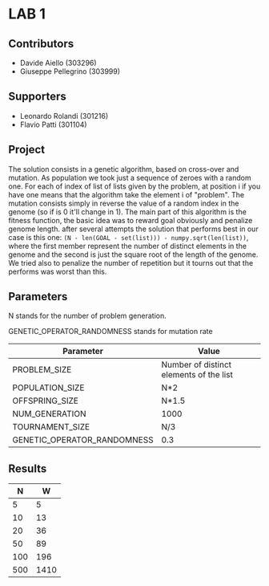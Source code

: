 # LAB 1

## Contributors
-  Davide Aiello (303296) 
-  Giuseppe Pellegrino (303999)


## Supporters

-  Leonardo Rolandi (301216)
-  Flavio Patti (301104)

## Project
The solution consists in a genetic algorithm, based on cross-over and mutation. As population we took just a sequence of zeroes with a random one. For each of index of list of lists given by the problem, at position i if you have one means that the algorithm take the element i of "problem".
The mutation consists simply in reverse the value of a random index in the genome (so if is 0 it'll change in 1).
The main part of this algorithm is the fitness function, the basic idea was to reward goal obviously and penalize genome length. after several attempts the solution that performs best in our case is this one: `(N - len(GOAL - set(list))) - numpy.sqrt(len(list))`, where the first member represent the number of distinct elements in the genome and the second is just the square root of the length of the genome. We tried also to penalize the number of repetition but it tourns out that the performs was worst than this.

## Parameters 

N stands for the number of problem generation.

GENETIC_OPERATOR_RANDOMNESS stands for mutation rate 

| Parameter                   | Value                                   |
| --------------------------- | --------------------------------------- |
| PROBLEM_SIZE                | Number of distinct elements of the list |
| POPULATION_SIZE             | N*2                                     |
| OFFSPRING_SIZE              | N*1.5                                   |
| NUM_GENERATION              | 1000                                    |
| TOURNAMENT_SIZE             | N/3                                     |
| GENETIC_OPERATOR_RANDOMNESS | 0.3                                     |



## Results

| N   | W    |
| --- | ---- |
| 5   | 5    |
| 10  | 13   |
| 20  | 36   |
| 50  | 89   |
| 100 | 196  |
| 500 | 1410 |

